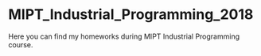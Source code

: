# MIPT_Industrial_Programming_2018
Here you can find my homeworks during MIPT Industrial Programming course.
